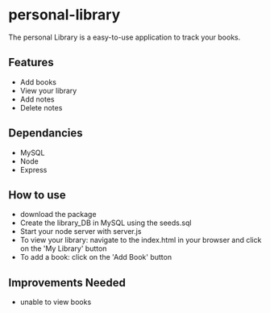 # personal-library
The personal Library is a easy-to-use application to track your books.
## Features
- Add books
- View your library
- Add notes
- Delete notes
## Dependancies
- MySQL
- Node
- Express
## How to use
- download the package
- Create the library_DB in MySQL using the seeds.sql
- Start your node server with server.js
- To view your library: navigate to the index.html in your browser and click on the 'My Library' button
- To add a book: click on the 'Add Book' button
## Improvements Needed
- unable to view books 